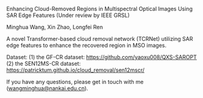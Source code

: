 Enhancing Cloud-Removed Regions in Multispectral Optical Images Using SAR Edge Features (Under review by IEEE GRSL)

Minghua Wang, Xin Zhao, Longfei Ren

A novel Transformer-based cloud removal network (TCRNet) utilizing SAR edge features to enhance the recovered region in MSO images.

Dataset: (1) the GF-CR dataset: https://github.com/yaoxu008/QXS-SAROPT 
(2) the SEN12MS-CR dataset: https://patricktum.github.io/cloud_removal/sen12mscr/

If you have any questions, please get in touch with me (wangminghua@nankai.edu.cn).
